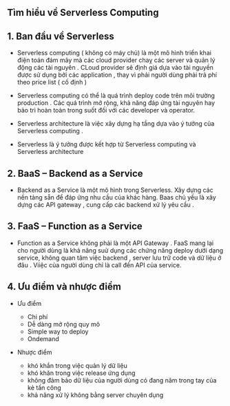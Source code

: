 

## Tìm hiểu về Serverless Computing 


## 1. Ban đầu về Serverless 

- Serverless computing ( không có máy chủ) là một mô hình triển khai điện toán đám mây mà các cloud provider chaỵ các server  và quản lý động các tài nguyên . CLoud provider sẽ định giá dựa vào tài nguyền được sử dụng bởi các application , thay vì phải người dùng phải trả phí theo price list ( cố định )
- Serverless computing có thể là quá trình deploy code trên môi trường production . Các quá trình mở rộng, khả năng đáp ứng tài nguyên hay bảo trì hoàn toàn trong suốt  đối với các developer và operator. 

- Serverless architecture là việc xây dựng hạ tầng  dựa vào ý tưởng của Serverless computing .
- Serverless là ý tưởng được kết hợp từ Serverless computing và Serverless architecture


## 2.  BaaS – Backend as a Service

- Backend as a Service là một mô hình trong Serverless. Xây dựng các nền tảng sẵn để đáp ứng nhu cầu của khác hàng. Baas chủ yếu là xây dựng các API gateway , cung cấp các backend xử lý yêu cầu .


## 3. FaaS – Function as a Service

- Function as a Service không phải là một API Gateway . FaaS mang lại cho người dùng là khả năng suử dụng các chứng năng deploy dưới dạng service, không quan tâm việc backend , server lưu trữ code và dữ liệu ở đâu . Viiệc của người dùng chỉ là call đến API của service. 



## 4. Ưu điểm và nhược điểm

- Ưu điểm
    - Chi phí
    - Dễ dàng mở rộng quy mô
    - Simple way to deploy
    - Ondemand


- Nhược điểm
    - khó khắn trong việc quản lý dữ liệu
    - khó khăn trong việc release ứng dụng 
    - không đảm bảo dữ liệu của người dùng có đang năm trong tay của kẻ tấn công
    - khả năng xử lý không bằng server chuyên dụng 



    